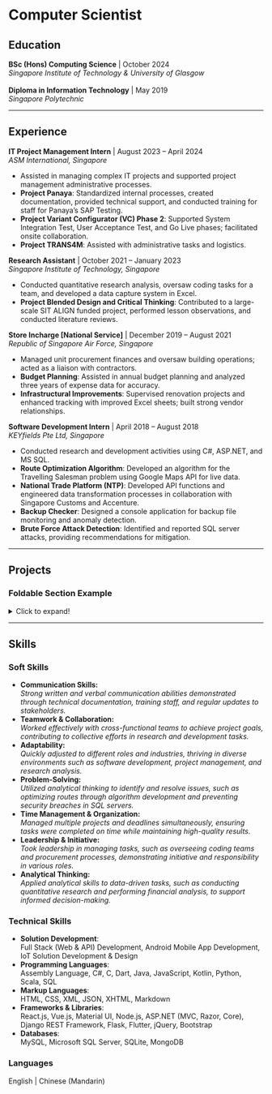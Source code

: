 # Computer Scientist

## Education
**BSc (Hons) Computing Science** | October 2024  
  *Singapore Institute of Technology & University of Glasgow*  
<br>
**Diploma in Information Technology** | May 2019  
  *Singapore Polytechnic*

---

## Experience
**IT Project Management Intern** | August 2023 – April 2024  
  *ASM International, Singapore*
- Assisted in managing complex IT projects and supported project management administrative processes.
- **Project Panaya**: Standardized internal processes, created documentation, provided technical support, and conducted training for staff for Panaya’s SAP Testing.
- **Project Variant Configurator (VC) Phase 2**: Supported System Integration Test, User Acceptance Test, and Go Live phases; facilitated onsite collaboration.
- **Project TRANS4M**: Assisted with administrative tasks and logistics.

**Research Assistant** | October 2021 – January 2023  
  *Singapore Institute of Technology, Singapore*
- Conducted quantitative research analysis, oversaw coding tasks for a team, and developed a data capture system in Excel.
- **Project Blended Design and Critical Thinking**: Contributed to a large-scale SIT ALIGN funded project, performed lesson observations, and conducted literature reviews.

**Store Incharge [National Service]** | December 2019 – August 2021  
  *Republic of Singapore Air Force, Singapore*
- Managed unit procurement finances and oversaw building operations; acted as a liaison with contractors.
- **Budget Planning**: Assisted in annual budget planning and analyzed three years of expense data for accuracy.
- **Infrastructural Improvements**: Supervised renovation projects and enhanced tracking with improved Excel sheets; built strong vendor relationships.
  
**Software Development Intern** | April 2018 – August 2018  
  *KEYfields Pte Ltd, Singapore*
- Conducted research and development activities using C#, ASP.NET, and MS SQL.
- **Route Optimization Algorithm**: Developed an algorithm for the Travelling Salesman problem using Google Maps API for live data.
- **National Trade Platform (NTP)**: Developed API functions and engineered data transformation processes in collaboration with Singapore Customs and Accenture.
- **Backup Checker**: Designed a console application for backup file monitoring and anomaly detection.
- **Brute Force Attack Detection**: Identified and reported SQL server attacks, providing recommendations for mitigation.

---

## Projects

### Foldable Section Example

<details>
  <summary>Click to expand!</summary>
  
  ### Hidden Content
  This is some hidden content that can be revealed when you click on the "Click to expand!" button.
  
  - Item 1
  - Item 2
  - Item 3

</details>

---

## Skills

### Soft Skills
- **Communication Skills:** <br>
  *Strong written and verbal communication abilities demonstrated through technical documentation, training staff, and regular updates to stakeholders.*
- **Teamwork & Collaboration:** <br>
  *Worked effectively with cross-functional teams to achieve project goals, contributing to collective efforts in research and development tasks.*
- **Adaptability:** <br>
  *Quickly adjusted to different roles and industries, thriving in diverse environments such as software development, project management, and research analysis.*
- **Problem-Solving:** <br>
  *Utilized analytical thinking to identify and resolve issues, such as optimizing routes through algorithm development and preventing security breaches in SQL servers.*
- **Time Management & Organization:** <br>
  *Managed multiple projects and deadlines simultaneously, ensuring tasks were completed on time while maintaining high-quality results.*
- **Leadership & Initiative:** <br>
  *Took leadership in managing tasks, such as overseeing coding teams and procurement processes, demonstrating initiative and responsibility in various roles.*
- **Analytical Thinking:** <br>
  *Applied analytical skills to data-driven tasks, such as conducting quantitative research and performing financial analysis, to support informed decision-making.*

### Technical Skills
- **Solution Development**:<br> Full Stack (Web & API) Development, Android Mobile App Development, IoT Solution Development & Design  
- **Programming Languages**:<br> Assembly Language, C#, C, Dart, Java, JavaScript, Kotlin, Python, Scala, SQL
- **Markup Languages**:<br> HTML, CSS, XML, JSON, XHTML, Markdown
- **Frameworks & Libraries**:<br> React.js, Vue.js, Material UI, Node.js, ASP.NET (MVC, Razor, Core), Django REST Framework, Flask, Flutter, jQuery, Bootstrap  
- **Databases**:<br> MySQL, Microsoft SQL Server, SQLite, MongoDB

### Languages
English | Chinese (Mandarin)

